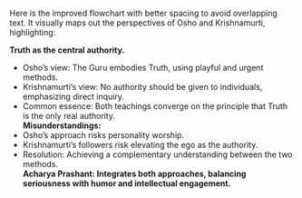 Here is the improved flowchart with better spacing to avoid overlapping text. It visually maps out the perspectives of Osho and Krishnamurti, highlighting:

**Truth as the central authority.**        
- Osho’s view: The Guru embodies Truth, using playful and urgent methods.      
- Krishnamurti’s view: No authority should be given to individuals, emphasizing direct inquiry.        
- Common essence: Both teachings converge on the principle that Truth is the only real authority.       
**Misunderstandings:**       
- Osho’s approach risks personality worship.     
- Krishnamurti’s followers risk elevating the ego as the authority.     
- Resolution: Achieving a complementary understanding between the two methods.     
**Acharya Prashant: Integrates both approaches, balancing seriousness with humor and intellectual engagement.**      
